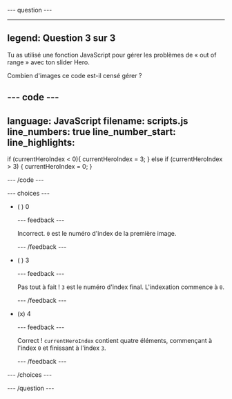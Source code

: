 --- question ---

---
legend: Question 3 sur 3
---

Tu as utilisé une fonction JavaScript pour gérer les problèmes de « out of range » avec ton slider Hero.

Combien d'images ce code est-il censé gérer ?

--- code ---
---
language: JavaScript
filename: scripts.js
line_numbers: true
line_number_start: 
line_highlights: 
---

if (currentHeroIndex < 0){
  currentHeroIndex = 3;
} else if (currentHeroIndex > 3) {
  currentHeroIndex = 0;
}

--- /code ---

--- choices ---

- ( ) 0

  --- feedback ---

  Incorrect. `0` est le numéro d'index de la première image.

  --- /feedback ---

- ( ) 3

  --- feedback ---

  Pas tout à fait ! `3` est le numéro d'index final. L'indexation commence à `0`.

  --- /feedback ---

- (x) 4

  --- feedback ---

  Correct ! `currentHeroIndex` contient quatre éléments, commençant à l'index `0` et finissant à l'index `3`.

  --- /feedback ---

--- /choices ---

--- /question ---
